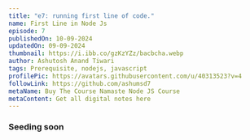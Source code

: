 ```yaml
---
title: "e7: running first line of code."
name: First Line in Node Js
episode: 7
publishedOn: 10-09-2024
updatedOn: 09-09-2024
thumbnail: https://i.ibb.co/gzKzYZz/bacbcha.webp
author: Ashutosh Anand Tiwari
tags: Prerequisite, nodejs, javascript
profilePic: https://avatars.githubusercontent.com/u/40313523?v=4
followLink: https://github.com/ashumsd7
metaName: Buy The Course Namaste Node JS Course
metaContent: Get all digital notes here
---
```


### Seeding soon